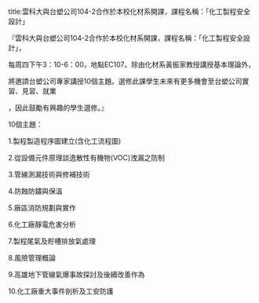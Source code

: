 title:雲科大與台塑公司104-2合作於本校化材系開課，課程名稱：「化工製程安全設計」

『雲科大與台塑公司104-2合作於本校化材系開課，課程名稱：「化工製程安全設計」，

每周四下午3：10-6：00，地點EC107。除由化材系黃振家教授講授基本理論外，

將邀請台塑公司專家講授10個主題。選修此課學生未來有更多機會至台塑公司實習、見習、就業

，因此鼓勵有興趣的學生選修。』

10個主題：

1.製程製造程序圖建立(含化工流程圖)

2.從設備元件原理談逸散性有機物(VOC)洩漏之防制

3.管線測漏技術與修補技術

4.防蝕防鏽與保溫

5.廠區消防規劃與實作

6.化工廠靜電危害分析

7.製程尾氣及貯槽排放氣處理

8.風險管理概論

9.高雄地下管線氣爆事故探討及後續改善作為

10.化工廠重大事件剖析及工安防護

 
